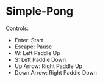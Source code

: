 # Simple-Pong
Controls:
* Enter: Start
* Escape: Pause
* W: Left Paddle Up
* S: Left Paddle Down
* Up Arrow: Right Paddle Up
* Down Arrow: Right Paddle Down
